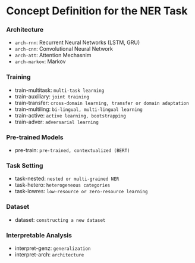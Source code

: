 # Concept Definition for the NER Task

### Architecture
* `arch-rnn`: Recurrent Neural Networks (LSTM, GRU)
* `arch-cnn`:	Convolutional Neural Network
* `arch-att`:	Attention Mechasnim
* `arch-markov`:	Markov

### Training
* train-multitask:	`multi-task learning`
* train-auxiliary:	`joint training`
* train-transfer:	`cross-domain learning, transfer or domain adaptation`
* train-multiling:	`bi-lingual, multi-lingual learning`
* train-active:	`active learning, bootstrapping`
* train-adver:	`adversarial learning`

### Pre-trained Models
* pre-train: `pre-trained, contextualized (BERT)`

### Task Setting
* task-nested:	`nested or multi-grained NER`
* task-hetero:	`heterogeneous categories`
* task-lowres:	`low-resource or zero-resource learning`

### Dataset
* dataset:	`constructing a new dataset`

### Interpretable Analysis
* interpret-genz:	`generalization`
* interpret-arch:	`architecture`
